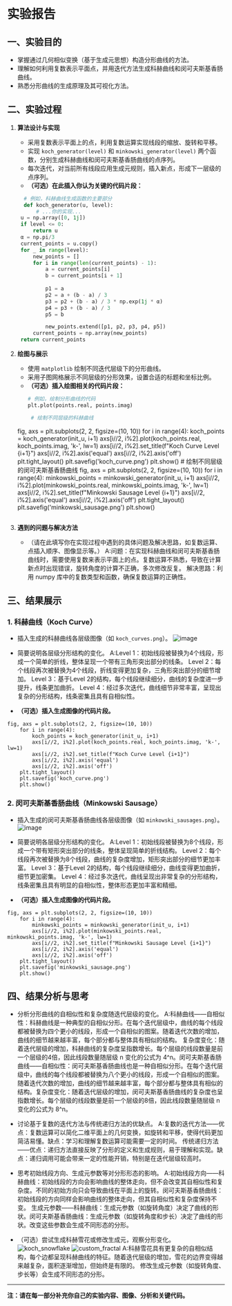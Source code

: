 # 实验报告

## 一、实验目的

- 掌握通过几何相似变换（基于生成元思想）构造分形曲线的方法。
- 理解如何利用复数表示平面点，并用迭代方法生成科赫曲线和闵可夫斯基香肠曲线。
- 熟悉分形曲线的生成原理及其可视化方法。

## 二、实验过程

1. **算法设计与实现**
   - 采用复数表示平面上的点，利用复数运算实现线段的缩放、旋转和平移。
   - 实现 `koch_generator(level)` 和 `minkowski_generator(level)` 两个函数，分别生成科赫曲线和闵可夫斯基香肠曲线的点序列。
   - 每次迭代，对当前所有线段应用生成元规则，插入新点，形成下一层级的点序列。
   - **（可选）在此插入你认为关键的代码片段：**
   ```python
     # 例如，科赫曲线生成函数的主要部分
     def koch_generator(u, level):
         # ...你的实现...
    u = np.array([0, 1j])
    if level <= 0:
        return u
    α = np.pi/3 
    current_points = u.copy()
    for _ in range(level):
        new_points = [] 
        for i in range(len(current_points) - 1):
            a = current_points[i]
            b = current_points[i + 1]
      
            p1 = a
            p2 = a + (b - a) / 3
            p3 = p2 + (b - a) / 3 * np.exp(1j * α)
            p4 = p3 + (b - a) / 3
            p5 = b

            new_points.extend([p1, p2, p3, p4, p5])
        current_points = np.array(new_points)
    return current_points
   ```

3. **绘图与展示**
   - 使用 `matplotlib` 绘制不同迭代层级下的分形曲线。
   - 采用子图网格展示不同层级的分形效果，设置合适的标题和坐标比例。
   - **（可选）插入绘图相关的代码片段：**
     ```python
     # 例如，绘制分形曲线的代码
     plt.plot(points.real, points.imag)

      # 绘制不同层级的科赫曲线
    fig, axs = plt.subplots(2, 2, figsize=(10, 10))
    for i in range(4):
        koch_points = koch_generator(init_u, i+1)
        axs[i//2, i%2].plot(koch_points.real, koch_points.imag, 'k-', lw=1)
        axs[i//2, i%2].set_title(f"Koch Curve Level {i+1}")
        axs[i//2, i%2].axis('equal')
        axs[i//2, i%2].axis('off')
    plt.tight_layout()
    plt.savefig('koch_curve.png')
    plt.show()
        # 绘制不同层级的闵可夫斯基香肠曲线
    fig, axs = plt.subplots(2, 2, figsize=(10, 10))
    for i in range(4):
        minkowski_points = minkowski_generator(init_u, i+1)
        axs[i//2, i%2].plot(minkowski_points.real, minkowski_points.imag, 'k-', lw=1)
        axs[i//2, i%2].set_title(f"Minkowski Sausage Level {i+1}")
        axs[i//2, i%2].axis('equal')
        axs[i//2, i%2].axis('off')
    plt.tight_layout()
    plt.savefig('minkowski_sausage.png')
    plt.show()
     ```

4. **遇到的问题与解决方法**
   - （请在此填写你在实现过程中遇到的具体问题及解决思路，如复数运算、点插入顺序、图像显示等。）
   A:问题：在实现科赫曲线和闵可夫斯基香肠曲线时，需要使用复数来表示平面上的点。复数运算不熟悉，导致在计算新点时出现错误，旋转角度的计算不正确，多次修改反复。
     解决思路：利用 numpy 库中的复数类型和函数，确保复数运算的正确性。
## 三、结果展示

### 1. 科赫曲线（Koch Curve）

- 插入生成的科赫曲线各层级图像（如 `koch_curves.png`）。
  ![image](https://github.com/user-attachments/assets/f0dd7dc1-6135-4001-b612-805490926d81)

- 简要说明各层级分形结构的变化。
  A:Level 1：初始线段被替换为4个线段，形成一个简单的折线，整体呈现一个带有三角形突出部分的线条。
    Level 2：每个线段再次被替换为4个线段，折线变得更加复杂，三角形突出部分的细节增加。
    Level 3：基于Level 2的结构，每个线段继续细分，曲线的复杂度进一步提升，线条更加曲折。
    Level 4：经过多次迭代，曲线细节非常丰富，呈现出复杂的分形结构，线条密集且具有自相似性。
- **（可选）插入生成图像的代码片段。**
```
fig, axs = plt.subplots(2, 2, figsize=(10, 10))
    for i in range(4):
        koch_points = koch_generator(init_u, i+1)
        axs[i//2, i%2].plot(koch_points.real, koch_points.imag, 'k-', lw=1)
        axs[i//2, i%2].set_title(f"Koch Curve Level {i+1}")
        axs[i//2, i%2].axis('equal')
        axs[i//2, i%2].axis('off')
    plt.tight_layout()
    plt.savefig('koch_curve.png')
    plt.show()
```
### 2. 闵可夫斯基香肠曲线（Minkowski Sausage）

- 插入生成的闵可夫斯基香肠曲线各层级图像（如 `minkowski_sausages.png`）。
  ![image](https://github.com/user-attachments/assets/d189960d-362f-48e3-a2d4-350c7678f4de)

- 简要说明各层级分形结构的变化。
  A:Level 1：初始线段被替换为8个线段，形成一个带有矩形突出部分的线条，整体呈现简单的折线结构。
   Level 2：每个线段再次被替换为8个线段，曲线的复杂度增加，矩形突出部分的细节更加丰富。
   Level 3：基于Level 2的结构，每个线段继续细分，曲线变得更加曲折，细节更加密集。
   Level 4：经过多次迭代，曲线呈现出非常复杂的分形结构，线条密集且具有明显的自相似性，整体形态更加丰富和精细。
- **（可选）插入生成图像的代码片段。**
```
fig, axs = plt.subplots(2, 2, figsize=(10, 10))
    for i in range(4):
        minkowski_points = minkowski_generator(init_u, i+1)
        axs[i//2, i%2].plot(minkowski_points.real, minkowski_points.imag, 'k-', lw=1)
        axs[i//2, i%2].set_title(f"Minkowski Sausage Level {i+1}")
        axs[i//2, i%2].axis('equal')
        axs[i//2, i%2].axis('off')
    plt.tight_layout()
    plt.savefig('minkowski_sausage.png')
    plt.show()
```
## 四、结果分析与思考

- 分析分形曲线的自相似性和复杂度随迭代层级的变化。
  A:科赫曲线——自相似性：科赫曲线是一种典型的自相似分形。在每个迭代层级中，曲线的每个线段都被替换为四个更小的线段，形成一个自相似的图案。随着迭代次数的增加，曲线的细节越来越丰富，每个部分都与整体具有相似的结构。
复杂度变化：随着迭代层级的增加，科赫曲线的复杂度呈指数增长。每个层级的线段数量是前一个层级的4倍，因此线段数量随层级 n 变化的公式为 4^n。闵可夫斯基香肠曲线——自相似性：闵可夫斯基香肠曲线也是一种自相似分形。在每个迭代层级中，曲线的每个线段都被替换为八个更小的线段，形成一个自相似的图案。随着迭代次数的增加，曲线的细节越来越丰富，每个部分都与整体具有相似的结构。复杂度变化：随着迭代层级的增加，闵可夫斯基香肠曲线的复杂度也呈指数增长。每个层级的线段数量是前一个层级的8倍，因此线段数量随层级 n 变化的公式为 8^n。
    
- 讨论基于复数的迭代方法与传统递归方法的优缺点。
  A:复数的迭代方法——优点：复数运算可以简化二维平面上的几何变换，如旋转和平移，使得代码更加简洁易懂。缺点：学习和理解复数运算可能需要一定的时间。
传统递归方法——优点：递归方法直接反映了分形的定义和生成规则，易于理解和实现。缺点：递归调用可能会带来一定的性能开销，特别是在迭代层级较高时。
- 思考初始线段方向、生成元参数等对分形形态的影响。
  A:初始线段方向——科赫曲线：初始线段的方向会影响曲线的整体走向，但不会改变其自相似性和复杂度。不同的初始方向只会导致曲线在平面上的旋转。闵可夫斯基香肠曲线：初始线段的方向同样会影响曲线的整体走向，但其自相似性和复杂度保持不变。
生成元参数——科赫曲线：生成元参数（如旋转角度）决定了曲线的形状。闵可夫斯基香肠曲线：生成元参数（如旋转角度和步长）决定了曲线的形状。改变这些参数会生成不同形态的分形。
- （可选）尝试生成科赫雪花或修改生成元，观察分形变化。
  ![koch_snowflake](https://github.com/user-attachments/assets/d2b9ea86-f653-4cd7-8dfd-eda38f7ec2fe)
![custom_fractal](https://github.com/user-attachments/assets/ce0885d0-efb4-4913-9cb2-7329d8b1c4b2)
A:科赫雪花具有更复杂的自相似结构，每个边都呈现科赫曲线的特征。随着迭代层级的增加，雪花的边界变得越来越复杂，面积逐渐增加，但始终是有限的。
   修改生成元参数（如旋转角度、步长等）会生成不同形态的分形。

---

**注：请在每一部分补充你自己的实验内容、图像、分析和关键代码。**
